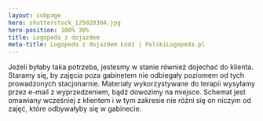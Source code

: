 ```yaml
---
layout: subpage
hero: shutterstock_125020304.jpg
hero-position: 100% 30%
title: Logopeda z dojazdem
meta-title: Logopeda z dojazdem Łódź | PolskiLogopeda.pl
---
```


Jeżeli byłaby taka potrzeba, jestesmy w stanie również dojechać do klienta. 
Staramy się, by zajęcia poza gabinetem nie odbiegały poziomem od tych prowadzonych stacjonarnie. 
Materiały wykorzystywane do terapii wysyłamy przez e-mail z wyprzedzeniem, 
bądź dowozimy na miejsce. Schemat jest omawiany wcześniej z klientem i w tym zakresie nie różni się on 
niczym od zajęć, które odbywałyby się w gabinecie.
